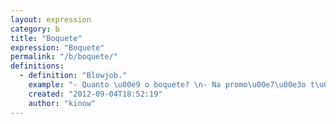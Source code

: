 ```yaml
---
layout: expression
category: b
title: "Boquete"
expression: "Boquete"
permalink: "/b/boquete/"
definitions:
  - definition: "Blowjob."
    example: "- Quanto \u00e9 o boquete? \n- Na promo\u00e7\u00e3o t\u00e1 R$ 5."
    created: "2012-09-04T18:52:19"
    author: "kinow"
---
```

